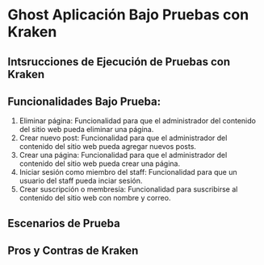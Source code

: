 # Ghost Aplicación Bajo Pruebas con Kraken

## Intsrucciones de Ejecución de Pruebas con Kraken



## Funcionalidades Bajo Prueba:

1.    Eliminar página: Funcionalidad para que el administrador del contenido del sitio web pueda eliminar una página.
2.    Crear nuevo post: Funcionalidad para que el administrador del contenido del sitio web pueda agregar nuevos posts.
3.    Crear una página: Funcionalidad para que el administrador del contenido del sitio web pueda crear una página.
4.    Iniciar sesión como miembro del staff: Funcionalidad para que un usuario del staff pueda inciar sesión.
5.    Crear suscripción o membresía: Funcionalidad para suscribirse al contenido del sitio web con nombre y correo. 

## Escenarios de Prueba

## Pros y Contras de Kraken
